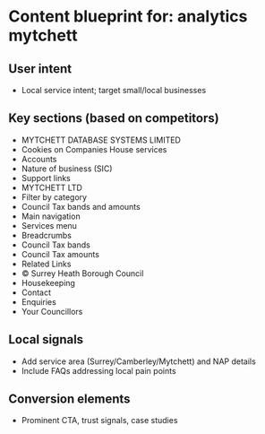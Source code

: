 # Content blueprint for: analytics mytchett

## User intent
- Local service intent; target small/local businesses

## Key sections (based on competitors)
- MYTCHETT DATABASE SYSTEMS LIMITED
- Cookies on Companies House services
- Accounts
- Nature of business (SIC)
- Support links
- MYTCHETT LTD
- Filter by category
- Council Tax bands and amounts
- Main navigation
- Services menu
- Breadcrumbs
- Council Tax bands
- Council Tax amounts
- Related Links
- © Surrey Heath Borough Council
- Housekeeping
- Contact
- Enquiries
- Your Councillors

## Local signals
- Add service area (Surrey/Camberley/Mytchett) and NAP details
- Include FAQs addressing local pain points

## Conversion elements
- Prominent CTA, trust signals, case studies